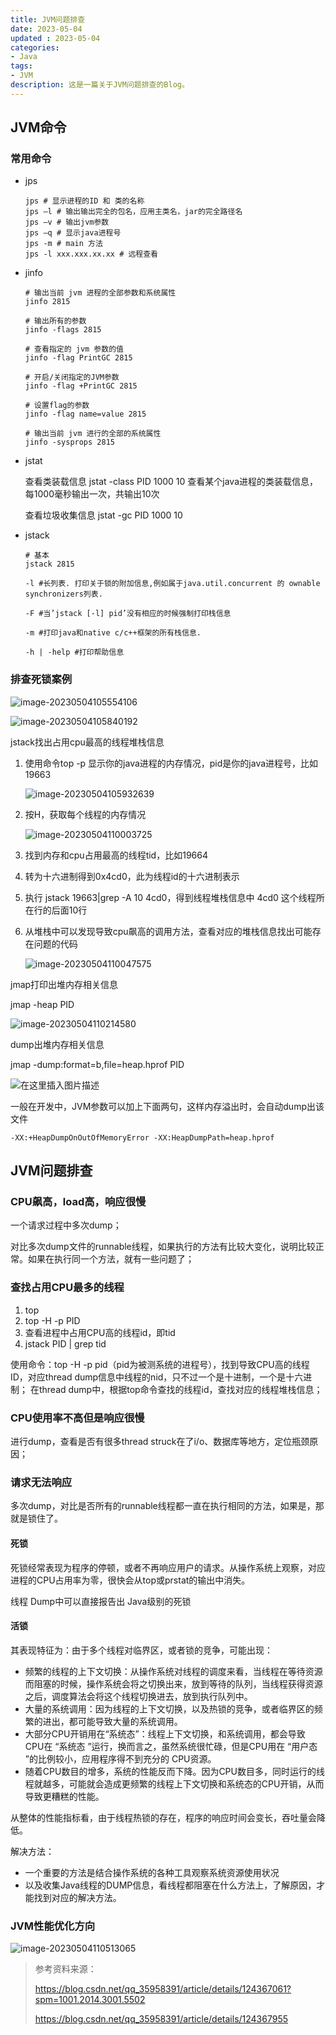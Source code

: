 ```yaml
---
title: JVM问题排查
date: 2023-05-04
updated : 2023-05-04
categories: 
- Java
tags: 
- JVM
description: 这是一篇关于JVM问题排查的Blog。
---
```


## JVM命令

### 常用命令

- jps

  ```shell
  jps # 显示进程的ID 和 类的名称
  jps –l # 输出输出完全的包名，应用主类名，jar的完全路径名 
  jps –v # 输出jvm参数
  jps –q # 显示java进程号
  jps -m # main 方法
  jps -l xxx.xxx.xx.xx # 远程查看 
  ```

- jinfo

  ```shell
  # 输出当前 jvm 进程的全部参数和系统属性
  jinfo 2815
  
  # 输出所有的参数
  jinfo -flags 2815
  
  # 查看指定的 jvm 参数的值
  jinfo -flag PrintGC 2815
  
  # 开启/关闭指定的JVM参数
  jinfo -flag +PrintGC 2815
  
  # 设置flag的参数
  jinfo -flag name=value 2815
  
  # 输出当前 jvm 进行的全部的系统属性
  jinfo -sysprops 2815
  ```

  

- jstat

  查看类装载信息
  jstat -class PID 1000 10 查看某个java进程的类装载信息，每1000毫秒输出一次，共输出10次

  查看垃圾收集信息
  jstat -gc PID 1000 10

- jstack

  ```shell
  # 基本
  jstack 2815
  
  -l #长列表. 打印关于锁的附加信息,例如属于java.util.concurrent 的 ownable synchronizers列表.
  
  -F #当’jstack [-l] pid’没有相应的时候强制打印栈信息
  
  -m #打印java和native c/c++框架的所有栈信息.
  
  -h | -help #打印帮助信息
  ```

### 排查死锁案例

![image-20230504105554106](JVM问题排查/image-20230504105554106.png)

![image-20230504105840192](JVM问题排查/image-20230504105840192.png)

jstack找出占用cpu最高的线程堆栈信息

1. 使用命令top -p 显示你的java进程的内存情况，pid是你的java进程号，比如19663

   ![image-20230504105932639](JVM问题排查/image-20230504105932639.png)

2. 按H，获取每个线程的内存情况

   ![image-20230504110003725](JVM问题排查/image-20230504110003725.png)

3. 找到内存和cpu占用最高的线程tid，比如19664

4. 转为十六进制得到0x4cd0，此为线程id的十六进制表示

5. 执行 jstack 19663|grep -A 10 4cd0，得到线程堆栈信息中 4cd0 这个线程所在行的后面10行

6. 从堆栈中可以发现导致cpu飙高的调用方法，查看对应的堆栈信息找出可能存在问题的代码

   ![image-20230504110047575](JVM问题排查/image-20230504110047575.png)

jmap打印出堆内存相关信息

jmap -heap PID

![image-20230504110214580](JVM问题排查/image-20230504110214580.png)

dump出堆内存相关信息

jmap -dump:format=b,file=heap.hprof PID

![在这里插入图片描述](JVM问题排查/watermark,type_d3F5LXplbmhlaQ,shadow_50,text_Q1NETiBASGVsb2lzZV95YW5neXVjaGFuZw==,size_20,color_FFFFFF,t_70,g_se,x_16.png)

一般在开发中，JVM参数可以加上下面两句，这样内存溢出时，会自动dump出该文件

```shell
-XX:+HeapDumpOnOutOfMemoryError -XX:HeapDumpPath=heap.hprof
```

## JVM问题排查

### CPU飙高，load高，响应很慢

一个请求过程中多次dump；

对比多次dump文件的runnable线程，如果执行的方法有比较大变化，说明比较正常。如果在执行同一个方法，就有一些问题了；

### 查找占用CPU最多的线程

1. top
2. top -H -p PID
3. 查看进程中占用CPU高的线程id，即tid
4. jstack PID | grep tid

使用命令：top -H -p pid（pid为被测系统的进程号），找到导致CPU高的线程ID，对应thread dump信息中线程的nid，只不过一个是十进制，一个是十六进制；
在thread dump中，根据top命令查找的线程id，查找对应的线程堆栈信息；

### CPU使用率不高但是响应很慢

进行dump，查看是否有很多thread struck在了i/o、数据库等地方，定位瓶颈原因；

### 请求无法响应

多次dump，对比是否所有的runnable线程都一直在执行相同的方法，如果是，那就是锁住了。

#### 死锁

死锁经常表现为程序的停顿，或者不再响应用户的请求。从操作系统上观察，对应进程的CPU占用率为零，很快会从top或prstat的输出中消失。

线程 Dump中可以直接报告出 Java级别的死锁

#### 活锁

其表现特征为：由于多个线程对临界区，或者锁的竞争，可能出现：

- 频繁的线程的上下文切换：从操作系统对线程的调度来看，当线程在等待资源而阻塞的时候，操作系统会将之切换出来，放到等待的队列，当线程获得资源之后，调度算法会将这个线程切换进去，放到执行队列中。
- 大量的系统调用：因为线程的上下文切换，以及热锁的竞争，或者临界区的频繁的进出，都可能导致大量的系统调用。
- 大部分CPU开销用在“系统态”：线程上下文切换，和系统调用，都会导致 CPU在 “系统态 ”运行，换而言之，虽然系统很忙碌，但是CPU用在 “用户态 ”的比例较小，应用程序得不到充分的 CPU资源。
- 随着CPU数目的增多，系统的性能反而下降。因为CPU数目多，同时运行的线程就越多，可能就会造成更频繁的线程上下文切换和系统态的CPU开销，从而导致更糟糕的性能。

从整体的性能指标看，由于线程热锁的存在，程序的响应时间会变长，吞吐量会降低。

解决方法：

- 一个重要的方法是结合操作系统的各种工具观察系统资源使用状况
- 以及收集Java线程的DUMP信息，看线程都阻塞在什么方法上，了解原因，才能找到对应的解决方法。

### JVM性能优化方向

![image-20230504110513065](JVM问题排查/image-20230504110513065.png)

> 参考资料来源：
>
> https://blog.csdn.net/qq_35958391/article/details/124367061?spm=1001.2014.3001.5502
>
> https://blog.csdn.net/qq_35958391/article/details/124367955